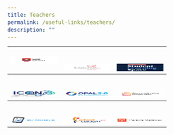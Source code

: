 ```yaml
---
title: Teachers
permalink: /useful-links/teachers/
description: ""
---
```

<table>
<thead>
  <tr>
    <th><a href="http://intranet.moe.gov.sg/" target="_blank" rel="noopener noreferrer"><img src="/images/MOE-Intranet-logo.jpg" alt="MOE intranet" width="106" height="17"></a></th>
    <th><br><br><a href="https://academyofsingaporeteachers.moe.edu.sg/" target="_blank" rel="noopener noreferrer"><img src="/images/AST-logo.jpg" alt="Academy of Singapore Teachers" width="106" height="17"></a></th>
    <th><br><br><a href="https://vle.learning.moe.edu.sg/login" target="_blank" rel="noopener noreferrer"><img src="/images/SLSLogo-e1661422248124.png" alt="Student Learning Space" width="106" height="17"></a></th>
  </tr>
</thead>
<tbody>
  <tr>
    <td><br><br><a href="https://icon.moe.edu.sg/" target="_blank" rel="noopener noreferrer"><img src="/images/iCON2-Logo.jpg" alt="ICON2.0" width="106" height="17"></a></td>
    <td><br><br><a href="https://www.opal2.moe.edu.sg/app/learner" target="_blank" rel="noopener noreferrer"><img src="/images/Opal2-Logo.jpg" alt="OPAL" width="106" height="17"></a></td>
    <td><br><br><a href="https://rbs.avero-tech.com/" target="_blank" rel="noopener noreferrer"><img src="/images/RBS-Logo.jpg" alt="RBS" width="106" height="17"></a></td>
  </tr>
</tbody>
	<tbody>
  <tr>
    <td><br><br><a href="https://scmobile.moe.edu.sg/login" target="_blank" rel="noopener noreferrer"><img src="/images/SCMobile-Logo.jpg" alt="SC Mobile" width="106" height="17"></a></td>
    <td><br><br><a href="https://schoolcockpit.moe.gov.sg/" target="_blank" rel="noopener noreferrer"><img src="/images/SchCockpit-Logo.jpg" alt="School Cockpit Plus Icon" width="106" height="17"></a></td>
    <td><br><br><a href="https://pg.moe.edu.sg/" target="_blank" rel="noopener noreferrer"><img src="/images/PG-Logo.jpg" alt="Parent Gateway" width="106" height="17"></a></td>
  </tr>
</tbody>
</table>